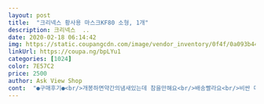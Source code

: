 ```yaml
---
layout: post 
title:  "크리넥스 황사용 마스크KF80 소형, 1개" 
description: 크리넥스  ..
date: 2020-02-18 06:14:42 
img: https://static.coupangcdn.com/image/vendor_inventory/0f4f/0a093b4419e8ad46fdd505593b5c0ab3143307571ec2f4db52fe11651767.jpg 
linkUrl: https://coupa.ng/bpLYu1 
categories: [1024] 
color: 7E57C2 
price: 2500 
author: Ask View Shop 
cont:  "●구매후기●<br/>개봉하면약간의냄새있는데 참을만해요<br/>배송빨라요<br/>비싼 마스크<br/>클리넥스 마스크로 유인해서 옆에 퀄러티 떨어지는 마스크를 보내셔서 좀 속은 기분이였습니다.<br/> 어째뜬 지금 마스크가 없는 판국이니 그런거 따질 상황은 아니죠... <br/>씁쓸했습니다 ~~<br/>" 
---
```

